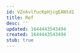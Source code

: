 ```yaml
---
id: VZnkvlfucKpHjcgEANtd1
title: Ref
desc: ''
updated: 1644443543494
created: 1644443543494
stub: true
---
```


